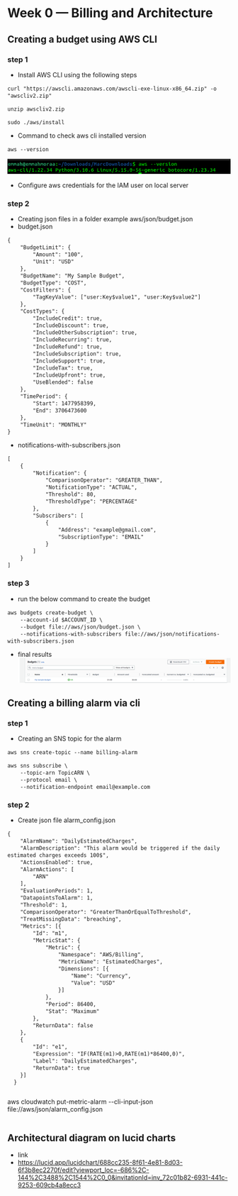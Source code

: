 # Week 0 — Billing and Architecture

## Creating a budget using AWS CLI

### step 1

- Install AWS CLI using the following steps

```
curl "https://awscli.amazonaws.com/awscli-exe-linux-x86_64.zip" -o "awscliv2.zip"
```

```
unzip awscliv2.zip
```

```
sudo ./aws/install
```

- Command to check aws cli installed version

```
aws --version
```

![This](/screenshots/img2.png)

- Configure aws credentials for the IAM user on local server

### step 2

- Creating json files in a folder example aws/json/budget.json
- budget.json

```
{
	"BudgetLimit": {
		"Amount": "100",
		"Unit": "USD"
	},
	"BudgetName": "My Sample Budget",
	"BudgetType": "COST",
	"CostFilters": {
		"TagKeyValue": ["user:Key$value1", "user:Key$value2"]
	},
	"CostTypes": {
		"IncludeCredit": true,
		"IncludeDiscount": true,
		"IncludeOtherSubscription": true,
		"IncludeRecurring": true,
		"IncludeRefund": true,
		"IncludeSubscription": true,
		"IncludeSupport": true,
		"IncludeTax": true,
		"IncludeUpfront": true,
		"UseBlended": false
	},
	"TimePeriod": {
		"Start": 1477958399,
		"End": 3706473600
	},
	"TimeUnit": "MONTHLY"
}
```

- notifications-with-subscribers.json

```
[
	{
		"Notification": {
			"ComparisonOperator": "GREATER_THAN",
			"NotificationType": "ACTUAL",
			"Threshold": 80,
			"ThresholdType": "PERCENTAGE"
		},
		"Subscribers": [
			{
				"Address": "example@gmail.com",
				"SubscriptionType": "EMAIL"
			}
		]
	}
]
```

### step 3

- run the below command to create the budget

```
aws budgets create-budget \
    --account-id $ACCOUNT_ID \
    --budget file://aws/json/budget.json \
    --notifications-with-subscribers file://aws/json/notifications-with-subscribers.json
```

- final results
  ![This](/screenshots/img1.png)

## Creating a billing alarm via cli

### step 1

- Creating an SNS topic for the alarm

```
aws sns create-topic --name billing-alarm
```

```
aws sns subscribe \
    --topic-arn TopicARN \
    --protocol email \
    --notification-endpoint email@example.com
```

### step 2

- Create json file alarm_config.json

```
{
    "AlarmName": "DailyEstimatedCharges",
    "AlarmDescription": "This alarm would be triggered if the daily estimated charges exceeds 100$",
    "ActionsEnabled": true,
    "AlarmActions": [
        "ARN"
    ],
    "EvaluationPeriods": 1,
    "DatapointsToAlarm": 1,
    "Threshold": 1,
    "ComparisonOperator": "GreaterThanOrEqualToThreshold",
    "TreatMissingData": "breaching",
    "Metrics": [{
        "Id": "m1",
        "MetricStat": {
            "Metric": {
                "Namespace": "AWS/Billing",
                "MetricName": "EstimatedCharges",
                "Dimensions": [{
                    "Name": "Currency",
                    "Value": "USD"
                }]
            },
            "Period": 86400,
            "Stat": "Maximum"
        },
        "ReturnData": false
    },
    {
        "Id": "e1",
        "Expression": "IF(RATE(m1)>0,RATE(m1)*86400,0)",
        "Label": "DailyEstimatedCharges",
        "ReturnData": true
    }]
  }
```

```

```

aws cloudwatch put-metric-alarm --cli-input-json file://aws/json/alarm_config.json

```

```

## Architectural diagram on lucid charts

- link
- https://lucid.app/lucidchart/688cc235-8f61-4e81-8d03-6f3b8ec2270f/edit?viewport_loc=-686%2C-144%2C3488%2C1544%2C0_0&invitationId=inv_72c01b82-6931-441c-9253-609cb4a8ecc3
